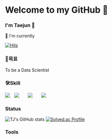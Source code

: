 # Welcome to my GitHub :wave:

###  I'm Taejun :wave:


:seedling: I'm currently 

[![Hits](https://hits.seeyoufarm.com/api/count/incr/badge.svg?url=https%3A%2F%2Fgithub.com%2FTAEJUN1293&count_bg=%236A3DC8&title_bg=%23555555&icon=&icon_color=%23E7E7E7&title=hits&edge_flat=false)](https://hits.seeyoufarm.com)

<h3>🤗목표</h3>
To be a Data Scientist

<h3>🛠Skill</h3>
<div>
<img src="https://img.shields.io/badge/python-3776AB?style=for-the-badge&logo=python&logoColor=white">
<img src="https://img.shields.io/badge/MySQL-4479A1?style=flat-square&logo=MySQL&logoColor=white" style="height : auto; margin-left : 10px; margin-right : 10px;"/></a>&nbsp;
<img src="https://img.shields.io/badge/HTML5-E34F26?style=flat-square&logo=HTML5&logoColor=white" style="height : auto; margin-left : 10px; margin-right : 10px;"/></a>&nbsp;
<img src="https://img.shields.io/badge/CSS3-1572B6?style=flat-square&logo=CSS3&logoColor=white" style="height : auto; margin-left : 10px; margin-right : 10px;"/></a>&nbsp;
</div>






### Status
![TJ's GitHub stats](https://github-readme-stats.vercel.app/api?username=KIM-TaeJun&show_icons=true&theme=radical)
[![Solved.ac Profile](http://mazassumnida.wtf/api/v2/generate_badge?boj=wnrrhtlvsi43)](https://solved.ac/wnrrhtlvsi43/)

### Tools
